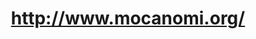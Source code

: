 ---
ee_id: '94'
site: '1'
type: '2'
url: 2010-017-http-wwwmocanomiorg
title: http://www.mocanomi.org/
year: '2010'
display_year: '2010'
medium: Modified museum website
dims: ''
pitch: "​MOCA Miami's website re-done in comic sans"
ps: "​Yes, this <i>IS</i> what the MOCA Miami website looked like during the duration
  of my show. :)"
live_url: ''
related: ''
youtube: ''
related_code: ''
imgs: mocanomi-2010-017-screenshot-1-database-ih.jpg
subheading: ''
download: ''
add_credit: ''
commission: ''
layout: things-i-made
---